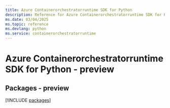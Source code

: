 ```yaml
---
title: Azure Containerorchestratorruntime SDK for Python
description: Reference for Azure Containerorchestratorruntime SDK for Python
ms.date: 03/04/2025
ms.topic: reference
ms.devlang: python
ms.service: containerorchestratorruntime
---
```

# Azure Containerorchestratorruntime SDK for Python - preview
## Packages - preview
[!INCLUDE [packages](containerorchestratorruntime-index.md)]